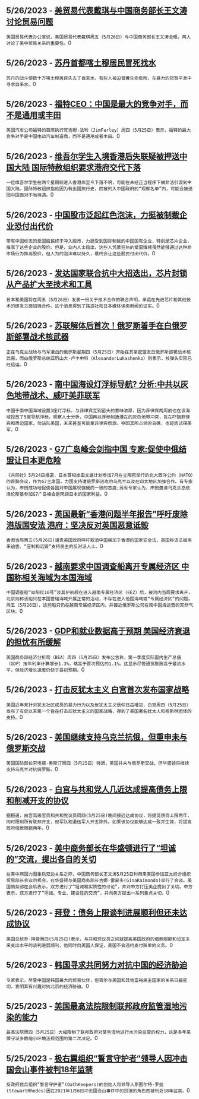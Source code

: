 
  ## 5/26/2023 - [美贸易代表戴琪与中国商务部长王文涛讨论贸易问题](https://www.voachinese.com/a/us-trade-representative-tai-discusses-trade-with-chinese-minister--ustr-20230526/7111014.html)
 ```美国贸易代表办公室说，美国贸易代表戴琪周五（5月26日）与中国商务部长王文涛会晤，两人讨论了美中贸易关系的重要性。```0
  ## 5/26/2023 - [苏丹首都喀土穆居民冒死找水](https://www.voachinese.com/a/in-sudan-s-capital-risking-death-in-search-of-water-20230526/7110998.html)
 ```苏丹的战斗使数十万喀土穆居民失去了自来水，有些人被迫冒着生命危险，在暴力的短暂平息中寻求自来水。```0
  ## 5/26/2023 - [福特CEO：中国是最大的竞争对手，而不是通用或丰田](https://www.voachinese.com/a/ford-ceo-says-china-main-ev-rival-not-gm-toyota-20230526/7110979.html)
 ```美国汽车公司福特的首席执行官吉姆·法利（JimFarley）周四（5月25日）表示，福特的最大竞争对手是中国电动汽车制造商，而不是通用或者丰田。```0
  ## 5/26/2023 - [维吾尔学生入境香港后失联疑被押送中国大陆 国际特赦组织要求港府交代下落](https://www.voachinese.com/a/uyghur-student-missing-in-hong-kong-after-texting-that-he-was-interrogated-by-police-amnesty-20230526/7110824.html)
 ```一位维吾尔学生在两个星期前进入香港后至今下落不明，可能在未经正当程序下被非法引渡到中国大陆。国际特赦组织指他因为有出国旅行史，而被列入中国政府的“观察名单”内，可能会被送回中国面对不当待遇。```0
  ## 5/26/2023 - [中国股市泛起红色泡沫，力挺被制裁企业恐付出代价](https://www.voachinese.com/a/sanctioned-china-stocks-win-sudden-boost-from-patriotic-buyers-052623/7110834.html)
 ```带有中国标志的爱国股民终于冲入股市，力挺受到国际制裁的中国国有企业，特别是芯片企业，推高了这些企业的股价。但是，业内人士指出，这些人凭着狂热的爱国情绪虽然能够通过这种非市场行为推高股价，但人为的泡沫难以持久，最终会让这些股民付出代价。```0
  ## 5/26/2023 - [发达国家联合抗中大招迭出，芯片封锁从产品扩大至技术和工具](https://www.voachinese.com/a/japan-and-us-to-commit-to-closer-chip-cooperation-in-joint-statement-052623/7110859.html)
 ```日本和美国将在周五（5月26日）发表一份关于技术合作的联合声明，承诺在先进芯片和其他技术的研发方面加强合作。这个消息得到了路透社和日本媒体读卖新闻的证实。```0
  ## 5/26/2023 - [苏联解体后首次！俄罗斯着手在白俄罗斯部署战术核武器](https://www.voachinese.com/a/russia-moves-ahead-with-deployment-of-tactical-nukes-in-belarus-20230526/7110865.html)
 ```正在乌克兰战场与乌军激战的俄罗斯星期四（5月25日）开始在其亲密盟友白俄罗斯部署战术核武器，而白俄罗斯总统亚历山大·卢卡申科（AlexanderLukashenko）则表示，核弹头实际已经启运。```0
  ## 5/26/2023 - [南中国海设灯浮标导航? 分析:中共以灰色地带战术、威吓美菲联军](https://www.voachinese.com/a/dispute-over-china-placing-beacons-in-the-south-china-sea-20230526/7110761.html)
 ```中国于南中国海域设置3座灯浮标，与菲律宾互别苗头的意味浓厚，因为菲律宾两周前也在该海域投放了5座导航浮标。观察人士分析，中国再以浮标制造潜在的灰色地带冲突，旨在吓阻菲律宾和周边国家，勿站队美国，未来甚至可能拿菲律宾祭旗，夺回其所占领的岛礁，也趁势试探美军。```0
  ## 5/26/2023 - [G7广岛峰会剑指中国 专家:促使中俄结盟让日本更危险](https://www.voachinese.com/a/was-the-g7-hiroshima-summit-a-show-or-the-way-forward-2023-0526/7110642.html)
 ```《共同社》5月24日报道，日本首相岸田文雄计划参加7月在立陶宛举行的北大西洋公约（NATO）的首脑会议，作为G7主席国，力图支持遭俄罗斯进攻的乌克兰以及在印太地区加强合作。有专家认为，岸田成功地促使各国对中国展现强硬而一致的态度;另有专家认为，岸田邀请乌克兰总统泽伦斯基参加G7广岛峰会是罔顾日本的国家利益。```0
  ## 5/26/2023 - [英国最新“香港问题半年报告”呼吁废除港版国安法 港府：坚决反对英国恶意诋毁](https://www.voachinese.com/a/hong-kong-hits-back-at-uk-call-for-security-law-to-be-scrapped-20230526/7110181.html)
 ```香港当局周五(5月26日)谴责英国政府呼吁取消中国强加于香港的国家安全法，英国称该法被用来迫害、“压制和诋毁”支持民主的反对派人士。```0
  ## 5/26/2023 - [越南要求中国调查船离开专属经济区 中国称相关海域为本国海域](https://www.voachinese.com/a/chinese-ships-incursion-of-vietnam-s-eez--20230526/7110157.html)
 ```中国调查船“向阳红10号”及其护航舰在进入越南专属经济区（EEZ）后，被河内当局要求离开，北京则称该船只在本国管辖海域开展正常的活动，不存在进入他国海域或“专属经济区”的问题。周五（5月26日），这些船只仍在越南专属经济区内，并接近俄罗斯公司在南中国海运营的天然气区块。```0
  ## 5/26/2023 - [GDP和就业数据高于预期 美国经济衰退的担忧有所缓解](https://www.voachinese.com/a/us-economy-beats-back-dubious-recession-fears-after-gdp-jobs-data-top-expectations-20230526/7110152.html)
 ```美国商务部经济分析局（BEA）周四（5月25日）发布公告称，第一季度实际国内生产总值（GDP）按年利率计算增长1.3%，略高于首次预估的1.1%。这显示尽管通货膨胀高于最初水平，但经济增长速度仍快于最初预期。```0
  ## 5/26/2023 - [打击反犹太主义 白宫首次发布国家战略](https://www.voachinese.com/a/white-house-release-first-ever-antisemitism-strategy-20230526/7110126.html)
 ```美国近年来针对犹太社区成员的暴力行为以及反犹太主义信仰日益增加，白宫周四（5月25日）发布了有史以来第一个旨在打击反犹太主义的国家战略，得到了美国著名犹太人和穆斯林团体的支持。```0
  ## 5/26/2023 - [美国继续支持乌克兰抗俄，但重申未与俄罗斯交战](https://www.voachinese.com/a/us-emphasize-it-s-not-at-war-with-russia-20230526/7110108.html)
 ```美国国防部长劳埃德·奥斯汀周四（5月25日）强调，美国并未与俄罗斯交战，但华盛顿将继续支持乌克兰对抗俄罗斯。```0
  ## 5/26/2023 - [白宫与共和党人几近达成提高债务上限和削减开支的协议](https://www.voachinese.com/a/white-house-republicans-reportedly-nearing-deal-to-raise-debt-limit-20230526/7110081.html)
 ```据报道，白宫高级官员和共和党议员周四(5月25日)晚间接近达成协议，将提高债务上限两年，同时限制所有联邦开支，但军队和退伍军人开支除外。如果该协议能够达成一致并生效，将提高政府借款限额两年。```0
  ## 5/26/2023 - [美中商务部长在华盛顿进行了“坦诚的”交流，提出各自的关切](https://www.voachinese.com/a/us-china-relations-trade-20230525/7110007.html)
 ```在美中两国力图重启双边关系之际，中国商务部长王文涛5月25日利用来美国参加亚太经合组织贸易部长会议的机会，在华盛顿与美国商务部长吉娜·雷蒙多(GinaRaimondo)举行了会谈。美国商务部在会后表示，双方进行了“坦诚和实质性的讨论”，并对中方打压美企提出了关切。中方表示，双方进行了“坦诚、专业、建设性的交流”，并向美方提出一系列重点关切。```0
  ## 5/26/2023 - [拜登：债务上限谈判进展顺利但还未达成协议](https://www.voachinese.com/a/biden-us-debt-ceiling-talks-going-well-but-no-deal-reached-yet-20230525/7110012.html)
 ```美国总统乔·拜登周四(5月25日)表示，与共和党议员之间就提高美国政府的借款限额和设定未来支出水平的谈判进展顺利，他同时向美国人保证，美国不会违约支付账单的义务。```0
  ## 5/26/2023 - [韩国寻求共同努力对抗中国的经济胁迫](https://www.voachinese.com/a/south-korea-seeks-to-join-efforts-to-counter-china-s-economic-coercion-20230525/7109987.html)
 ```专家表示，尽管中国是韩国最大的贸易伙伴，但首尔与美国和其他富裕民主国家的关系日益密切，表明其有兴趣对抗北京的经济胁迫。```0
  ## 5/25/2023 - [美国最高法院限制联邦政府监管湿地污染的能力](https://www.voachinese.com/a/supreme-court-limits-federal-government-s-ability-to-police-pollution-into-wetlands-20230525/7109609.html)
 ```最高法院周四（5月25日）大幅限制了联邦政府对某些湿地进行水污染监管的权力，这是多年来保守派多数缩小环境法规范围的第二次决定。```0
  ## 5/25/2023 - [极右翼组织“誓言守护者”领导人因冲击国会山事件被判18年监禁](https://www.voachinese.com/a/oath-keepers-leader-sentenced-to-18-years-for-january-6-role-20230525/7109597.html)
 ```反政府民兵组织“誓言守护者”(OathKeepers)的创始人和领导人斯图尔特·罗兹(StewartRhodes)因在2021年1月6日冲击国会山事件中的扮演的角色而被判处18年监禁。```0
